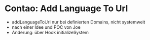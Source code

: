 # Contao: Add Language To Url

* addLanguageToUrl nur bei definierten Domains, nicht systemweit
* nach einer Idee und POC von Joe
* Änderung: über Hook initializeSystem
 

